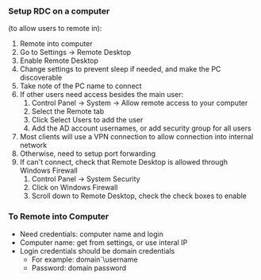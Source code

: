 ### Setup RDC on a computer 
(to allow users to remote in):
1. Remote into computer
2. Go to Settings -> Remote Desktop
3. Enable Remote Desktop
4. Change settings to prevent sleep if needed, and make the PC discoverable
5. Take note of the PC name to connect 
6. If other users need access besides the main user:
	1. Control Panel -> System -> Allow remote access to your computer
	2. Select the Remote tab
	3. Click Select Users to add the user
	4. Add the AD account usernames, or add security group for all users
7. Most clients will use a VPN connection to allow connection into internal network
8. Otherwise, need to setup port forwarding 
9. If can't connect, check that Remote Desktop is allowed through Windows Firewall
	1. Control Panel -> System Security
	2. Click on Windows Firewall
	3. Scroll down to Remote Desktop, check the check boxes to enable

### To Remote into Computer
 - Need credentials: computer name and login
 - Computer name: get from settings, or use interal IP
 - Login credentials should be domain credentials
	 - For example: domain`\username
	 - Password: domain password
